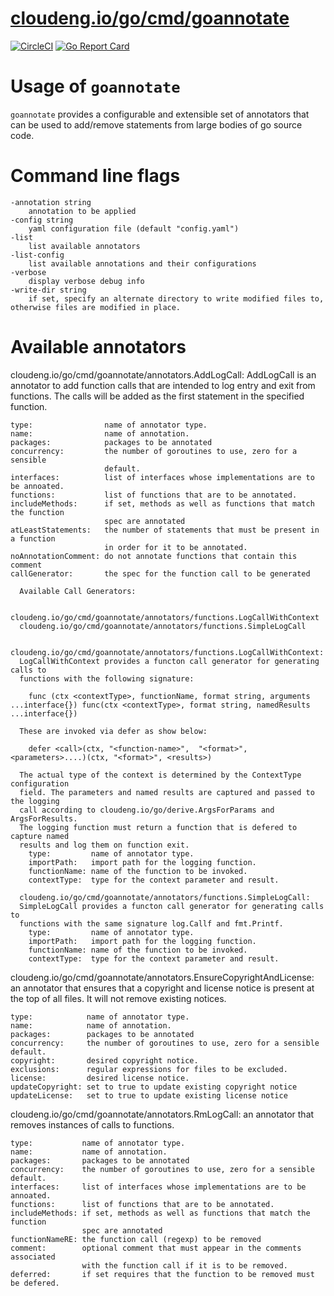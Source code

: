 # [cloudeng.io/go/cmd/goannotate](https://pkg.go.dev/cloudeng.io/go/cmd/goannotate?tab=doc)
[![CircleCI](https://circleci.com/gh/cloudengio/go.gotools.svg?style=svg)](https://circleci.com/gh/cloudengio/go.gotools) [![Go Report Card](https://goreportcard.com/badge/cloudeng.io/go/cmd/goannotate)](https://goreportcard.com/report/cloudeng.io/go/cmd/goannotate)


# Usage of `goannotate`

`goannotate` provides a configurable and extensible set of annotators that can
be used to add/remove statements from large bodies of go source code.

# Command line flags

    -annotation string
      	annotation to be applied
    -config string
      	yaml configuration file (default "config.yaml")
    -list
      	list available annotators
    -list-config
      	list available annotations and their configurations
    -verbose
      	display verbose debug info
    -write-dir string
      	if set, specify an alternate directory to write modified files to, otherwise files are modified in place.

# Available annotators

cloudeng.io/go/cmd/goannotate/annotators.AddLogCall: AddLogCall is an
annotator to add function calls that are intended to log entry and exit from
functions. The calls will be added as the first statement in the specified
function.

    type:                name of annotator type.
    name:                name of annotation.
    packages:            packages to be annotated
    concurrency:         the number of goroutines to use, zero for a sensible
                         default.
    interfaces:          list of interfaces whose implementations are to be annoated.
    functions:           list of functions that are to be annotated.
    includeMethods:      if set, methods as well as functions that match the function
                         spec are annotated
    atLeastStatements:   the number of statements that must be present in a function
                         in order for it to be annotated.
    noAnnotationComment: do not annotate functions that contain this comment
    callGenerator:       the spec for the function call to be generated

      Available Call Generators:

      cloudeng.io/go/cmd/goannotate/annotators/functions.LogCallWithContext
      cloudeng.io/go/cmd/goannotate/annotators/functions.SimpleLogCall

      cloudeng.io/go/cmd/goannotate/annotators/functions.LogCallWithContext:
      LogCallWithContext provides a functon call generator for generating calls to
      functions with the following signature:

        func (ctx <contextType>, functionName, format string, arguments ...interface{}) func(ctx <contextType>, format string, namedResults ...interface{})

      These are invoked via defer as show below:

        defer <call>(ctx, "<function-name>",  "<format>", <parameters>....)(ctx, "<format>", <results>)

      The actual type of the context is determined by the ContextType configuration
      field. The parameters and named results are captured and passed to the logging
      call according to cloudeng.io/go/derive.ArgsForParams and ArgsForResults.
      The logging function must return a function that is defered to capture named
      results and log them on function exit.
        type:         name of annotator type.
        importPath:   import path for the logging function.
        functionName: name of the function to be invoked.
        contextType:  type for the context parameter and result.

      cloudeng.io/go/cmd/goannotate/annotators/functions.SimpleLogCall:
      SimpleLogCall provides a functon call generator for generating calls to
      functions with the same signature log.Callf and fmt.Printf.
        type:         name of annotator type.
        importPath:   import path for the logging function.
        functionName: name of the function to be invoked.
        contextType:  type for the context parameter and result.

cloudeng.io/go/cmd/goannotate/annotators.EnsureCopyrightAndLicense: an
annotator that ensures that a copyright and license notice is present at the
top of all files. It will not remove existing notices.

    type:            name of annotator type.
    name:            name of annotation.
    packages:        packages to be annotated
    concurrency:     the number of goroutines to use, zero for a sensible default.
    copyright:       desired copyright notice.
    exclusions:      regular expressions for files to be excluded.
    license:         desired license notice.
    updateCopyright: set to true to update existing copyright notice
    updateLicense:   set to true to update existing license notice

cloudeng.io/go/cmd/goannotate/annotators.RmLogCall: an annotator that
removes instances of calls to functions.

    type:           name of annotator type.
    name:           name of annotation.
    packages:       packages to be annotated
    concurrency:    the number of goroutines to use, zero for a sensible default.
    interfaces:     list of interfaces whose implementations are to be annoated.
    functions:      list of functions that are to be annotated.
    includeMethods: if set, methods as well as functions that match the function
                    spec are annotated
    functionNameRE: the function call (regexp) to be removed
    comment:        optional comment that must appear in the comments associated
                    with the function call if it is to be removed.
    deferred:       if set requires that the function to be removed must be defered.

